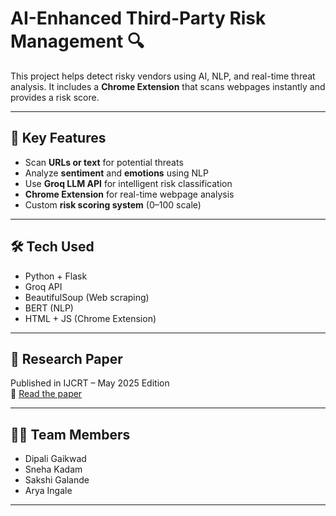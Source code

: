 # AI-Enhanced Third-Party Risk Management 🔍

This project helps detect risky vendors using AI, NLP, and real-time threat analysis. It includes a **Chrome Extension** that scans webpages instantly and provides a risk score.

---

## 🔑 Key Features
- Scan **URLs or text** for potential threats
- Analyze **sentiment** and **emotions** using NLP
- Use **Groq LLM API** for intelligent risk classification
- **Chrome Extension** for real-time webpage analysis
- Custom **risk scoring system** (0–100 scale)

---

## 🛠 Tech Used
- Python + Flask  
- Groq API  
- BeautifulSoup (Web scraping)  
- BERT (NLP)  
- HTML + JS (Chrome Extension)

---

## 📄 Research Paper
Published in IJCRT – May 2025 Edition  
📖 [Read the paper](https://ijcrt.org/viewfull.php?&p_id=IJCRT25A5942)

---

## 👩‍💻 Team Members
- Dipali Gaikwad  
- Sneha Kadam  
- Sakshi Galande  
- Arya Ingale

---
